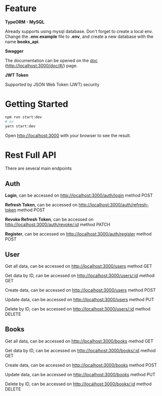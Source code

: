 # Feature

**TypeORM - MySQL**

Already supports using mysql database. Don't forget to create a local env. Change the **.env.example** file to **.env**, and create a new database with the name **books_api**.

**Swagger**

The documentation can be opened on the [doc](http://localhost:3000/doc/#/) ([http://localhost:3000/doc/#/](http://localhost:3000/doc/#/)) page.

**JWT Token**

Supported by JSON Web Token (JWT) security

# Getting Started

```bash
npm run start:dev
# or
yarn start:dev
```

Open [http://localhost:3000](http://localhost:3000) with your browser to see the result.

# Rest Full API

There are several main endpoints

## Auth

**Login**, can be accessed on [http://localhost:3000/auth/login](http://localhost:3000/auth/login) method POST

**Refresh Token**, can be accessed on [http://localhost:3000/auth/refresh-token](http://localhost:3000/auth/refresh-token) method POST

**Revoke Refresh Token**, can be accessed on [http://localhost:3000/auth/revoke/:id](http://localhost:3000/auth/revoke/:id) method PATCH

**Register**, can be accessed on [http://localhost:3000/auth/register](http://localhost:3000/auth/register) method POST

## User

Get all data, can be accessed on [http://localhost:3000/users](http://localhost:3000/users) method GET

Get data by ID, can be accessed on [http://localhost:3000/users/:id](http://localhost:3000/users/:id) method GET

Create data, can be accessed on [http://localhost:3000/users](http://localhost:3000/users) method POST

Update data, can be accessed on [http://localhost:3000/users](http://localhost:3000/users) method PUT

Delete by ID, can be accessed on [http://localhost:3000/users/:id](http://localhost:3000/users/:id) method DELETE

## Books

Get all data, can be accessed on [http://localhost:3000/books](http://localhost:3000/books) method GET

Get data by ID, can be accessed on [http://localhost:3000/books/:id](http://localhost:3000/books/:id) method GET

Create data, can be accessed on [http://localhost:3000/books](http://localhost:3000/books) method POST

Update data, can be accessed on [http://localhost:3000/books](http://localhost:3000/books) method PUT

Delete by ID, can be accessed on [http://localhost:3000/books/:id](http://localhost:3000/books/:id) method DELETE
